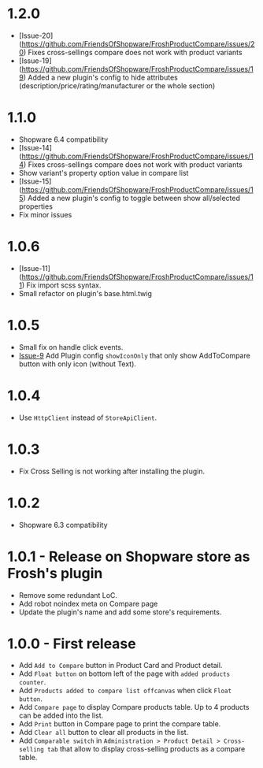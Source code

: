 # 1.2.0
- [Issue-20] (https://github.com/FriendsOfShopware/FroshProductCompare/issues/20) Fixes cross-sellings compare does not work with product variants
- [Issue-19] (https://github.com/FriendsOfShopware/FroshProductCompare/issues/19) Added a new plugin's config to hide attributes (description/price/rating/manufacturer or the whole section)

# 1.1.0
- Shopware 6.4 compatibility
- [Issue-14] (https://github.com/FriendsOfShopware/FroshProductCompare/issues/14) Fixes cross-sellings compare does not work with product variants
- Show variant's property option value in compare list
- [Issue-15] (https://github.com/FriendsOfShopware/FroshProductCompare/issues/15) Added a new plugin's config to toggle between show all/selected properties
- Fix minor issues

# 1.0.6
- [Issue-11] (https://github.com/FriendsOfShopware/FroshProductCompare/issues/11) Fix import scss syntax.
- Small refactor on plugin's base.html.twig

# 1.0.5
- Small fix on handle click events.
- [Issue-9](https://github.com/FriendsOfShopware/FroshProductCompare/issues/9) Add Plugin config `showIconOnly` that only show AddToCompare button with only icon (without Text).

# 1.0.4
- Use `HttpClient` instead of `StoreApiClient`.

# 1.0.3
- Fix Cross Selling is not working after installing the plugin.

# 1.0.2

- Shopware 6.3 compatibility

# 1.0.1 - Release on Shopware store as Frosh's plugin

- Remove some redundant LoC.
- Add robot noindex meta on Compare page
- Update the plugin's name and add some store's requirements.

# 1.0.0 - First release
- Add `Add to Compare` button in Product Card and Product detail.
- Add `Float button` on bottom left of the page with `added products counter`.
- Add `Products added to compare list offcanvas` when click `Float button`.
- Add `Compare page` to display Compare products table. Up to 4 products can be added into the list.
- Add `Print` button in Compare page to print the compare table.
- Add `Clear all` button to clear all products in the list.
- Add `Comparable switch` in `Administration > Product Detail > Cross-selling tab` that allow to display cross-selling products as a compare table.

